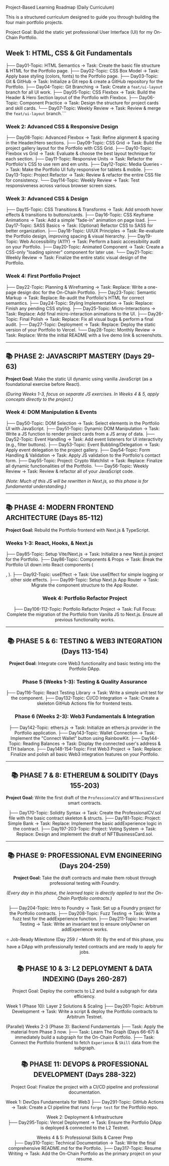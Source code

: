 Project-Based Learning Roadmap (Daily Curriculum)

This is a structured curriculum designed to guide you through building the four main portfolio projects.

Project Goal: Build the static yet professional User Interface (UI) for my On-Chain Portfolio.

## **Week 1: HTML, CSS & Git Fundamentals**
├── Day01-Topic: HTML Semantics -> Task: Create the basic file structure & HTML for the Portfolio page.
├── Day02-Topic: CSS Box Model -> Task: Apply base styling (colors, fonts) to the Portfolio page.
├── Day03-Topic: Git & GitHub -> Task: Initialize a Git repo & create a GitHub repository for the Portfolio.
├── Day04-Topic: Git Branching -> Task: Create a `feat/ui-layout` branch for all UI work.
├── Day05-Topic: CSS Flexbox -> Task: Build the Header & Hero Section layout of the Portfolio with Flexbox.
├── Day06-Topic: Component Practice -> Task: Design the structure for project cards and skill cards.
└── Day07-Topic: Weekly Review -> Task: Review & merge the `feat/ui-layout` branch.```


### **Week 2: Advanced CSS & Responsive Design**
├── Day08-Topic: Advanced Flexbox -> Task: Refine alignment & spacing in the Header/Hero sections.
├── Day09-Topic: CSS Grid -> Task: Build the project gallery layout for the Portfolio with CSS Grid.
├── Day10-Topic: Flexbox vs Grid -> Task: Evaluate & choose the best layout technique for each section.
├── Day11-Topic: Responsive Units -> Task: Refactor the Portfolio's CSS to use rem and em units.
├── Day12-Topic: Media Queries -> Task: Make the Portfolio UI fully responsive for tablets & mobile.
├── Day13-Topic: Project Refactor -> Task: Review & refactor the entire CSS file for consistency.
└── Day114-Topic: Weekly Review -> Task: Test responsiveness across various browser screen sizes.

      
### **Week 3: Advanced CSS & Design**
├── Day15-Topic: CSS Transitions & Transforms -> Task: Add smooth hover effects & transitions to buttons/cards.
├── Day16-Topic: CSS Keyframe Animations -> Task: Add a simple "fade-in" animation on page load.
├── Day17-Topic: SASS Basics -> Task: (Optional) Refactor CSS to SASS for better organization.
├── Day18-Topic: UI/UX Principles -> Task: Re-evaluate the Portfolio design, improving spacing & visual hierarchy.
├── Day19-Topic: Web Accessibility (A11Y) -> Task: Perform a basic accessibility audit on your Portfolio.
├── Day20-Topic: Animated Component -> Task: Create a CSS-only "loading spinner" component for later use.
└── Day21-Topic: Weekly Review -> Task: Finalize the entire static visual design of the Portfolio.
      
### **Week 4: First Portfolio Project**
├── Day22-Topic: Planning & Wireframing -> Task: Replace: Write a one-page design doc for the On-Chain Portfolio.
├── Day23-Topic: Semantic Markup -> Task: Replace: Re-audit the Portfolio's HTML for correct semantics.
├── Day24-Topic: Styling Implementation -> Task: Replace: Finish any pending CSS styling.
├── Day25-Topic: Micro-Interactions -> Task: Replace: Add final micro-interaction animations to the UI.
├── Day26-Topic: Final Polish -> Task: Replace: Fix all visual bugs & perform a final audit.
├── Day27-Topic: Deployment -> Task: Replace: Deploy the static version of your Portfolio to Vercel.
└── Day28-Topic: Monthly Review -> Task: Replace: Write the initial README with a live demo link & screenshots.

---

## 📚 **PHASE 2: JAVASCRIPT MASTERY (Days 29-63)**
**Project Goal:** Make the static UI dynamic using vanilla JavaScript (as a foundational exercise before React).

*(During Weeks 1-3, focus on separate JS exercises. In Weeks 4 & 5, apply concepts directly to the project.)*

### **Week 4: DOM Manipulation & Events**
├── Day50-Topic: DOM Selection -> Task: Select elements in the Portfolio UI with JavaScript.
├── Day51-Topic: Dynamic DOM Manipulation -> Task: Write a JS function to render project cards from a JS array of data.
├── Day52-Topic: Event Handling -> Task: Add event listeners for UI interactivity (e.g., filter buttons).
├── Day53-Topic: Event Bubbling/Delegation -> Task: Apply event delegation to the project gallery.
├── Day54-Topic: Form Handling & Validation -> Task: Apply JS validation to the Portfolio's contact form.
├── Day55-Topic: Project: Crypto Watchlist -> Task: Replace: Finalize all dynamic functionalities of the Portfolio.
└── Day56-Topic: Weekly Review -> Task: Review & refactor all of your JavaScript code.

*(Note: Much of this JS will be rewritten in Next.js, so this phase is for fundamental understanding.)*

---

## 📚 **PHASE 4: MODERN FRONTEND ARCHITECTURE (Days 85-112)**
**Project Goal:** Rebuild the Portfolio frontend with Next.js & TypeScript.

### **Weeks 1-3: React, Hooks, & Next.js**
├── Day85-Topic: Setup Vite/Next.js -> Task: Initialize a new Next.js project for the Portfolio.
├── Day86-Topic: Components & Props -> Task: Break the Portfolio UI down into React components (<Header>, <ProjectCard>).
├── Day92-Topic: useEffect -> Task: Use useEffect for simple logging or other side effects.
├── Day99-Topic: Setup Next.js App Router -> Task: Migrate the component structure to the App Router.

      
### **Week 4: Portfolio Refactor Project**
├── Day106-112-Topic: Portfolio Refactor Project -> Task: Full Focus: Complete the migration of the Portfolio from Vanilla JS to Next.js. Ensure all previous functionality works.

---

## 📚 **PHASE 5 & 6: TESTING & WEB3 INTEGRATION (Days 113-154)**
**Project Goal:** Integrate core Web3 functionality and basic testing into the Portfolio DApp.

### **Phase 5 (Weeks 1-3): Testing & Quality Assurance**
├── Day116-Topic: React Testing Library -> Task: Write a simple unit test for the <ProjectCard> component.
├── Day132-Topic: CI/CD Integration -> Task: Create a skeleton GitHub Actions file for frontend tests.

      
### **Phase 6 (Weeks 2-3): Web3 Fundamentals & Integration**
├── Day142-Topic: ethers.js -> Task: Initialize an ethers.js provider in the Portfolio application.
├── Day143-Topic: Wallet Connection -> Task: Implement the "Connect Wallet" button using RainbowKit.
├── Day144-Topic: Reading Balances -> Task: Display the connected user's address & ETH balance.
├── Day148-154-Topic: First Web3 Project -> Task: Replace: Finalize and polish all basic Web3 integration features on your Portfolio.

      
---

## 📚 **PHASE 7 & 8: ETHEREUM & SOLIDITY (Days 155-203)**
**Project Goal:** Write the first draft of the `ProfessionalCV` and `NFTBusinessCard` smart contracts.

    

├── Day170-Topic: Solidity Syntax -> Task: Create the ProfessionalCV.sol file with the basic contract skeleton & structs.
├── Day181-Topic: Project: Simple Bank -> Task: Replace: Implement the basic addExperience logic in the contract.
├── Day197-203-Topic: Project: Voting System -> Task: Replace: Design and implement the draft of NFTBusinessCard.sol.
      
---

## 📚 **PHASE 9: PROFESSIONAL EVM ENGINEERING (Days 204-259)**
**Project Goal:** Take the draft contracts and make them robust through professional testing with Foundry.

*(Every day in this phase, the learned topic is directly applied to test the On-Chain Portfolio contracts.)*

    

├── Day204-Topic: Intro to Foundry -> Task: Set up a Foundry project for the Portfolio contracts.
├── Day208-Topic: Fuzz Testing -> Task: Write a fuzz test for the addExperience function.
├── Day211-Topic: Invariant Testing -> Task: Write an invariant test to ensure onlyOwner on addExperience works.


⭐ Job-Ready Milestone (Day 259 / ~Month 9): By the end of this phase, you have a DApp with professionally tested contracts and are ready to apply for jobs.

## **📚 PHASE 10 & 3: L2 DEPLOYMENT & DATA INDEXING (Days 260-287)**

Project Goal: Deploy the contracts to L2 and build a subgraph for data efficiency.

Week 1 (Phase 10): Layer 2 Solutions & Scaling
├── Day261-Topic: Arbitrum Development -> Task: Write a script & deploy the Portfolio contracts to Arbitrum Testnet.

    

(Parallel) Weeks 2-3 (Phase 3): Backend Fundamentals
├── Task: Apply the material from Phase 3 now.
├── Task: Learn The Graph (Days 66-67) & immediately build a subgraph for the On-Chain Portfolio.
├── Task: Connect the Portfolio frontend to fetch `Experience` & `Skill` data from the subgraph.

    
## **📚 PHASE 11: DEVOPS & PROFESSIONAL DEVELOPMENT (Days 288-322)**

Project Goal: Finalize the project with a CI/CD pipeline and professional documentation.

Week 1: DevOps Fundamentals for Web3
├── Day291-Topic: GitHub Actions -> Task: Create a CI pipeline that runs `forge test` for the Portfolio repo.

Week 2: Deployment & Infrastructure     
├── Day295-Topic: Vercel Deployment -> Task: Ensure the Portfolio DApp is deployed & connected to the L2 Testnet.

Weeks 4 & 5: Professional Skills & Career Prep    
├── Day310-Topic: Technical Documentation -> Task: Write the final comprehensive README.md for the Portfolio.
├── Day317-Topic: Resume Writing -> Task: Add the On-Chain Portfolio as the primary project on your resume.

    
